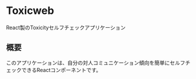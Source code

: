 # Toxicweb

React製のToxicityセルフチェックアプリケーション

## 概要
このアプリケーションは、自分の対人コミュニケーション傾向を簡単にセルフチェックできるReactコンポーネントです。
